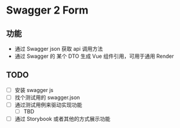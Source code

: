# Swagger 2 Form

## 功能

- 通过 Swagger json 获取 api 调用方法
- 通过 Swagger 的 某个 DTO 生成 Vue 组件引用，可用于通用 Render

## TODO

- [ ] 安装 swagger js 
- [ ] 找个测试用的 swagger.json
- [ ] 通过测试用例来驱动实现功能
  - [ ] TBD
- [ ] 通过 Storybook 或者其他的方式展示功能
